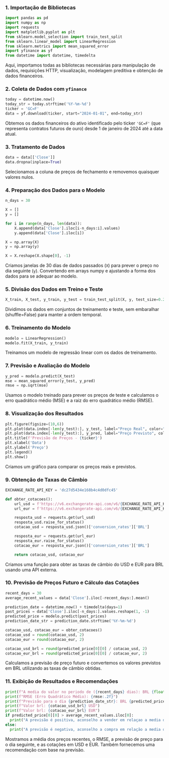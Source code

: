 ### 1. Importação de Bibliotecas
```python
import pandas as pd
import numpy as np
import requests
import matplotlib.pyplot as plt
from sklearn.model_selection import train_test_split
from sklearn.linear_model import LinearRegression
from sklearn.metrics import mean_squared_error
import yfinance as yf
from datetime import datetime, timedelta
```
Aqui, importamos todas as bibliotecas necessárias para manipulação de dados, requisições HTTP, visualização, modelagem preditiva e obtenção de dados financeiros.

### 2. Coleta de Dados com `yfinance`
```python
today = datetime.now()
today_str = today.strftime('%Y-%m-%d')
ticker = 'GC=F'
data = yf.download(ticker, start="2024-01-01", end=today_str)
```
Obtemos os dados financeiros do ativo identificado pelo ticker `'GC=F'` (que representa contratos futuros de ouro) desde 1 de janeiro de 2024 até a data atual.

### 3. Tratamento de Dados
```python
data = data[['Close']]
data.dropna(inplace=True)
```
Selecionamos a coluna de preços de fechamento e removemos quaisquer valores nulos.

### 4. Preparação dos Dados para o Modelo
```python
n_days = 30

X = []
y = []

for i in range(n_days, len(data)):
    X.append(data['Close'].iloc[i-n_days:i].values)
    y.append(data['Close'].iloc[i])

X = np.array(X)
y = np.array(y)

X = X.reshape(X.shape[0], -1)
```
Criamos janelas de 30 dias de dados passados (`X`) para prever o preço no dia seguinte (`y`). Convertendo em arrays numpy e ajustando a forma dos dados para se adequar ao modelo.

### 5. Divisão dos Dados em Treino e Teste
```python
X_train, X_test, y_train, y_test = train_test_split(X, y, test_size=0.2, shuffle=False)
```
Dividimos os dados em conjuntos de treinamento e teste, sem embaralhar (shuffle=False) para manter a ordem temporal.

### 6. Treinamento do Modelo
```python
modelo = LinearRegression()
modelo.fit(X_train, y_train)
```
Treinamos um modelo de regressão linear com os dados de treinamento.

### 7. Previsão e Avaliação do Modelo
```python
y_pred = modelo.predict(X_test)
mse = mean_squared_error(y_test, y_pred)
rmse = np.sqrt(mse)
```
Usamos o modelo treinado para prever os preços de teste e calculamos o erro quadrático médio (MSE) e a raiz do erro quadrático médio (RMSE).

### 8. Visualização dos Resultados
```python
plt.figure(figsize=(10,6))
plt.plot(data.index[-len(y_test):], y_test, label="Preço Real", color="blue")
plt.plot(data.index[-len(y_test):], y_pred, label="Preço Previsto", color="red")
plt.title(f'Previsão de Preços - {ticker}')
plt.xlabel('Data')
plt.ylabel('Preço')
plt.legend()
plt.show()
```
Criamos um gráfico para comparar os preços reais e previstos.

### 9. Obtenção de Taxas de Câmbio
```python
EXCHANGE_RATE_API_KEY = 'dc27d5434e168b4c4d0dfc45'

def obter_cotacoes():
    url_usd = f'https://v6.exchangerate-api.com/v6/{EXCHANGE_RATE_API_KEY}/latest/USD'
    url_eur = f'https://v6.exchangerate-api.com/v6/{EXCHANGE_RATE_API_KEY}/latest/EUR'

    resposta_usd = requests.get(url_usd)
    resposta_usd.raise_for_status()
    cotacao_usd = resposta_usd.json()['conversion_rates']['BRL']

    resposta_eur = requests.get(url_eur)
    resposta_eur.raise_for_status()
    cotacao_eur = resposta_eur.json()['conversion_rates']['BRL']

    return cotacao_usd, cotacao_eur
```
Criamos uma função para obter as taxas de câmbio do USD e EUR para BRL usando uma API externa.

### 10. Previsão de Preços Futuro e Cálculo das Cotações
```python
recent_days = 30
average_recent_values = data['Close'].iloc[-recent_days:].mean()

prediction_date = datetime.now() + timedelta(days=1)
past_prices = data['Close'].iloc[-n_days:].values.reshape(1, -1)
predicted_price = modelo.predict(past_prices)
prediction_date_str = prediction_date.strftime('%Y-%m-%d')

cotacao_usd, cotacao_eur = obter_cotacoes()
cotacao_usd = round(cotacao_usd, 2)
cotacao_eur = round(cotacao_eur, 2)

cotacao_usd_brl = round(predicted_price[0][0] / cotacao_usd, 2)
cotacao_eur_brl = round(predicted_price[0][0] / cotacao_eur, 2)
```
Calculamos a previsão de preço futuro e convertemos os valores previstos em BRL utilizando as taxas de câmbio obtidas.

### 11. Exibição de Resultados e Recomendações
```python
print(f"A media do valor no periodo de ({recent_days} dias): BRL {float(average_recent_values.iloc[0]):.2f}")
print(f"RMSE (Erro Quadrático Médio): {rmse:.2f}")
print(f"Previsão para o dia {prediction_date_str}: BRL {predicted_price[0][0]:.2f}")
print(f"Valor brl: {cotacao_usd_brl} USD")
print(f"Valor brl: {cotacao_eur_brl} EUR")
if predicted_price[0][0] > average_recent_values.iloc[0]:
  print("A previsão é positiva, aconselho a vender em relaçao a media dos ultimos 30 dias")
else:
  print("A previsão é negativa, aconselho a compra em relação a media dos ultimos 30")
```
Mostramos a média dos preços recentes, o RMSE, a previsão de preço para o dia seguinte, e as cotações em USD e EUR. Também fornecemos uma recomendação com base na previsão.
